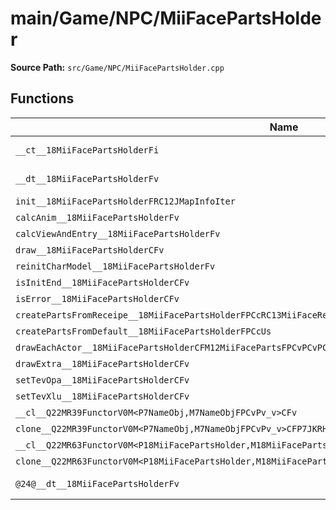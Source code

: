 # main/Game/NPC/MiiFacePartsHolder

**Source Path:** `src/Game/NPC/MiiFacePartsHolder.cpp`

## Functions

| Name | Address | Match % |
|------|---------|---------|
| `__ct__18MiiFacePartsHolderFi` | `0x802783AC` | :white_check_mark: (100.0%) |
| `__dt__18MiiFacePartsHolderFv` | `0x80278410` | :x: (66.7%) |
| `init__18MiiFacePartsHolderFRC12JMapInfoIter` | `0x802784AC` | :x: (0.0%) |
| `calcAnim__18MiiFacePartsHolderFv` | `0x802785BC` | :x: (0.0%) |
| `calcViewAndEntry__18MiiFacePartsHolderFv` | `0x80278650` | :x: (0.0%) |
| `draw__18MiiFacePartsHolderCFv` | `0x802786D0` | :x: (0.0%) |
| `reinitCharModel__18MiiFacePartsHolderFv` | `0x802786D4` | :x: (0.0%) |
| `isInitEnd__18MiiFacePartsHolderCFv` | `0x80278780` | :x: (0.0%) |
| `isError__18MiiFacePartsHolderCFv` | `0x80278818` | :x: (0.0%) |
| `createPartsFromReceipe__18MiiFacePartsHolderFPCcRC13MiiFaceRecipe` | `0x80278838` | :x: (0.0%) |
| `createPartsFromDefault__18MiiFacePartsHolderFPCcUs` | `0x802788F4` | :x: (0.0%) |
| `drawEachActor__18MiiFacePartsHolderCFM12MiiFacePartsFPCvPCvPC18RFLDrawCoreSetting_vPC18RFLDrawCoreSetting` | `0x80278940` | :x: (0.0%) |
| `drawExtra__18MiiFacePartsHolderCFv` | `0x802789C0` | :x: (0.0%) |
| `setTevOpa__18MiiFacePartsHolderCFv` | `0x80278B00` | :x: (0.0%) |
| `setTevXlu__18MiiFacePartsHolderCFv` | `0x80278D8C` | :x: (0.0%) |
| `__cl__Q22MR39FunctorV0M<P7NameObj,M7NameObjFPCvPv_v>CFv` | `0x80278FE0` | :x: (0.0%) |
| `clone__Q22MR39FunctorV0M<P7NameObj,M7NameObjFPCvPv_v>CFP7JKRHeap` | `0x80279010` | :x: (0.0%) |
| `__cl__Q22MR63FunctorV0M<P18MiiFacePartsHolder,M18MiiFacePartsHolderFPCvPv_v>CFv` | `0x80279078` | :x: (0.0%) |
| `clone__Q22MR63FunctorV0M<P18MiiFacePartsHolder,M18MiiFacePartsHolderFPCvPv_v>CFP7JKRHeap` | `0x802790A8` | :x: (0.0%) |
| `@24@__dt__18MiiFacePartsHolderFv` | `0x80279110` | :white_check_mark: (100.0%) |